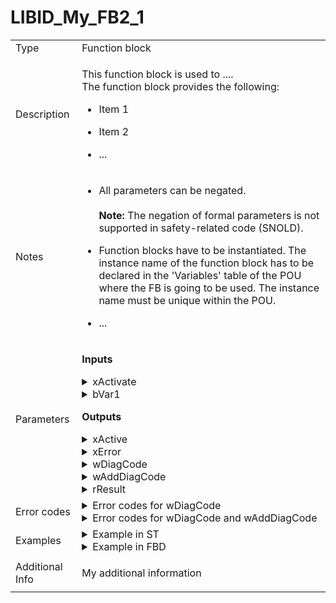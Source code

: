 <div class="main" id="poe">

<!-- *** Change FB name here (1st after "name=",  2nd as tag content): **************************************************** -->
# <a class="link" name="LIBID_My_FB2_1">LIBID_My_FB2_1</a>

<table cellpadding="2" class="column_separator">

<!-- ************ Section for POU type info (mandatory) ******************************************************************* -->
   <tr>
      <td class="column_separator">Type</td>
      <td class="column_separator">Function block</td>
   </tr>

<!-- ************ Section for short description (mandatory) *************************************************************** -->
   <tr>
      <td class="column_separator">Description</td>
      <td class="column_separator"> <!-- Add the block description here. -->

   This function block is used to .... </br>
   The function block provides the following:
   
   * Item 1

   * Item 2

   * ...

   </td>  
   </tr>

<!-- ************ Section for notes (mandatory) ************************************************************************** -->
   <tr>
      <td class="column_separator">Notes</td>
      <td class="column_separator">  <!-- Add the block notes here. -->

   * All parameters can be negated. </br></br>
     **Note:** The negation of formal parameters is not supported in safety-related code (SNOLD).

   * Function blocks have to be instantiated. The instance name of the function block has to 
     be declared in the 'Variables' table of the POU where the FB is going to be used. The instance name must be unique within the POU.

   * ... 
   
   </td>
   </tr>

<!-- ************ Section for parameters of the function block (mandatory) *********************************************** -->
   <tr>
      <td class="column_separator">Parameters</td>
      <td class="column_separator">

<!-- *** Add/change the input parameter descriptions here: *** -->
   **Inputs**

   <!-- **** Input 1 ************************************ -->
   <details>
      <!-- *** Mandatory input ************************** -->
      <summary class="before">xActivate</summary>
      <table cellpadding="2" class="no_border">
      <tr>
         <td class="no_border">Data type:</td>
         <td class="no_border">BOOL</td>
      </tr>
      <tr>
         <td class="no_border">Description:</td>
         <td class="no_border">Function block activation .</td>
      </tr>
      </table>
   </details>

   <!-- **** Input 2 ************************************ -->
   <details>
      <!-- *** Change name of the input here: *********** -->
      <summary class="before">bVar1</summary>
      <!-- *** Change data type and description here: *** -->
      <table cellpadding="2" class="no_border">
      <tr>
         <td class="no_border">Data type:</td>
         <td class="no_border">BYTE</td>
      </tr>
      <tr>
         <td class="no_border">Description:</td>
         <td class="no_border">Description of parameter xVar1.</td>
      </tr>
      </table>
   </details>


<!-- *** Add/change the output parameter descriptions here: *** -->
**Outputs**

   <!-- **** Output 1 ************************************ -->
   <details>
      <!-- *** Mandatory output ************************* -->
      <summary class="before">xActive</summary>
      <table cellpadding="2" class="no_border">
      <tr>
         <td class="no_border">Data type:</td>
         <td class="no_border">BOOL</td>
      </tr>
      <tr>
         <td class="no_border">Description:</td>
         <td class="no_border">Function block active status.</td>
      </tr>
      </table>
   </details>

   <!-- **** Output 2 ************************************ -->
   <details>
      <!-- *** Mandatory output ************************* -->
      <summary class="before">xError</summary>
      <table cellpadding="2" class="no_border">
      <tr>
         <td class="no_border">Data type:</td>
         <td class="no_border">BOOL</td>
      </tr>
      <tr>
         <td class="no_border">Description:</td>
         <td class="no_border">Function block error status.</td>
      </tr>
      </table>
   </details>

   <!-- **** Output 3 ************************************ -->
   <details>
      <!-- *** Mandatory output ************************* -->
      <summary class="before">wDiagCode</summary>
      <table cellpadding="2" class="no_border">
      <tr>
         <td class="no_border">Data type:</td>
         <td class="no_border">WORD</td>
      </tr>
      <tr>
         <td class="no_border">Description:</td>
         <td class="no_border">Diagnosis code. See "Error codes" section for further information.</td>
      </tr>
      </table>
   </details>

   <!-- **** Output 4 ************************************ -->
   <details>
      <!-- *** Change name of the output here: *********** -->
      <summary class="before">wAddDiagCode</summary>
      <!-- *** Change data type and description here: *** -->
      <table cellpadding="2" class="no_border">
      <tr>
         <td class="no_border">Data type:</td>
         <td class="no_border">WORD</td>
      </tr>
      <tr>
         <td class="no_border">Description:</td>
         <td class="no_border">Additional diagnosis code. See "Error codes" section for further information.</td>
      </tr>
      </table>
   </details>

   <!-- **** Output 5 ************************************ -->
   <details>
      <!-- *** Change name of the output here: *********** -->
      <summary class="before">rResult</summary>
      <!-- *** Change data type and description here: *** -->
      <table cellpadding="2" class="no_border">
      <tr>
         <td class="no_border">Data type:</td>
         <td class="no_border">REAL</td>
      </tr>
      <tr>
         <td class="no_border">Description:</td>
         <td class="no_border">Description of parameter rResult.</td>
      </tr>
      </table>
   </details>

   </td>
   </tr>

<!-- ************ Section for diagnostic codes (mandatory) *************************************************************** -->

   <tr>
      <td class="column_separator">Error codes</td>
      <td class="column_separator"> 

   <!-- Add/Change diagnostic code information here (Template for tables with wDiagCode only)  -->
   <details>
      <summary class="before">Error codes for wDiagCode</summary>
      <table cellpadding="2" class="border">
      <tr>
         <th class="border">wDiagCode</th>
         <th class="border">Meaning</th>
      </tr>
      <tr>
         <td class="border">16#0000</td> <!-- Diag code -->
         <td class="border">Function block is deactivated.</td> <!-- Description -->
      </tr>
      <tr>
         <td class="border">16#8000</td> <!-- Diag code -->
         <td class="border">Function block is in regular operation.</td> <!-- Description -->
      </tr>
      <tr>
         <td class="border">...</td> <!-- Diag code -->
         <td class="border">...</td> <!-- Description -->
      </tr>
      </table>
   </details>

   <!-- Add/Change diagnostic code information here (Template for tables with wDiagCode and wAddDiagCode) -->
   <details>
      <summary class="before">Error codes for wDiagCode and wAddDiagCode</summary>
      <table cellpadding="2" class="border">
      <tr>
         <th class="border">wDiagCode</th>
         <th class="border">wAddDiagCode</th>
         <th class="border">Meaning</th>
      </tr>
      <tr>
         <td class="border">16#0000</td> <!-- wDiagCode  -->
         <td class="border">16#0000</td> <!-- wAddDiagCode -->
         <td class="border">Function block is deactivated.</td> <!-- Description -->
      </tr>
      <tr>
         <td class="border">16#8000</td> <!-- wDiagCode  -->
         <td class="border">16#0000</td> <!-- wAddDiagCode -->
         <td class="border">Function block is in regular operation.</td> <!-- Description -->
      </tr>
      <tr>
         <td class="border">16#C110</td> <!-- wDiagCode -->
         <td class="border"></td> <!-- wAddDiagCode -->
         <td class="border">An invalid input parameter has been detected.</td> <!-- Description -->
      </tr>
      <tr>
         <td class="border">16#C520</td> <!-- wDiagCode -->
         <td class="border"></td> <!-- wAddDiagCode -->
         <td class="border">Error in an internal used function block.</td> <!-- Description -->
      </tr>
      <tr>
         <td class="border">...</td> <!-- wDiagCode -->
         <td class="border">...</td> <!-- wAddDiagCode -->
         <td class="border">...</td> <!-- Description -->
      </tr>
      </table>
   </details>

   </td>
   </tr>

<!-- ************ Section for examples / examplary call(s) of your function (one example mandatory) ********************** -->
   <tr>
      <td class="column_separator">Examples</td>
      <td class="column_separator"> 

   <!-- Add/Change examples here -->   
   <details>
      <summary class="before">Example in ST</summary>
      <pre class="example">
      LIBID_My_FB1_1_11(TRUE, BYTE#2#0010_0111);
      G_rResult := LIBID_My_FB1_1_11.rResult;
      </pre>
   </details>

   <details>
      <summary class="before">Example in FBD</summary>
      <img src="_images/image.png">
   </details>

   </td>
   </tr>

<!-- ************ Section for additional information (optional) ********************************************************** --> 
   <tr>
      <td class="column_separator">Additional Info</td>
      <td class="column_separator">

   <!-- Add additional information here. -->   
   My additional information

   </td>
   </tr>

</table>

</div>